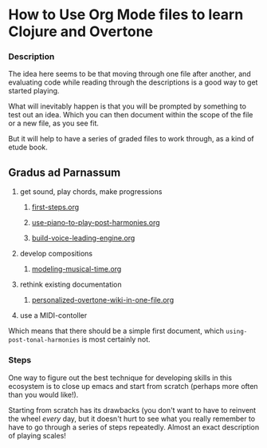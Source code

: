 # How to Use Org Mode files to learn Clojure and Overtone
### Description
The idea here seems to be that moving through one file after another,
and evaluating code while reading through the descriptions is a good
way to get started playing.

What will inevitably happen is that you will be prompted by something
to test out an idea. Which you can then document within the scope of
the file or a new file, as you see fit.

But it will help to have a series of graded files to work through, as
a kind of etude book.

## Gradus ad Parnassum

1. get sound, play chords, make progressions

   1. [first-steps.org](https://github.com/cicerojones/post-tonal-overtone/blob/master/src/post_tonal_overtone/org_files/first-steps.org)

   2. [use-piano-to-play-post-harmonies.org](https://github.com/cicerojones/post-tonal-overtone/blob/master/src/post_tonal_overtone/org_files/use-piano-to-play-post-harmonies.org)

   3. [build-voice-leading-engine.org](https://github.com/cicerojones/post-tonal-overtone/blob/master/src/post_tonal_overtone/org_files/build-voice-leading-engine.org)

2. develop compositions

   1. [modeling-musical-time.org](https://github.com/cicerojones/post-tonal-overtone/blob/master/src/post_tonal_overtone/org_files/modeling-musical-time.org)

3. rethink existing documentation

   1. [personalized-overtone-wiki-in-one-file.org](https://github.com/cicerojones/post-tonal-overtone/blob/master/src/post_tonal_overtone/org_files/personalized-overtone-wiki-in-one-file.org)

4. use a MIDI-contoller

Which means that there should be a simple first document, which
`using-post-tonal-harmonies` is most certainly not.

### Steps
One way to figure out the best technique for developing skills in this
ecosystem is to close up emacs and start from scratch (perhaps more
often than you would like!).

Starting from scratch has its drawbacks (you don't want to have to
reinvent the wheel *every* day, but it doesn't hurt to see what you
really remember to have to go through a series of steps repeatedly.
Almost an exact description of playing scales!



